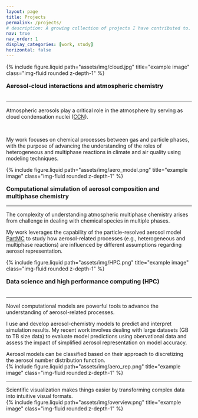 ```yaml
---
layout: page
title: Projects
permalink: /projects/
# description: A growing collection of projects I have contributed to.
nav: true
nav_order: 1
display_categories: [work, study]
horizontal: false
---
```


<div class="row">
    <div class="col-sm mt-3 mt-md-0">
        {% include figure.liquid path="assets/img/cloud.jpg" title="example image" class="img-fluid rounded z-depth-1" %}
        <p style="font-size: 16px;"> <b> Aerosol-cloud interactions and atmospheric chemistry </b> </p> <br>
        <hr style="margin-top: 0px;">
        <p style="font-size: 14px;"> Atmospheric aerosols play a critical role in the atmosphere by serving as cloud condensation nuclei (<a href="https://www.noaa.gov/jetstream/clouds/how-clouds-form">CCN</a>). </p> <br>
        <p style="font-size: 14px;"> My work focuses on chemical processes between gas and particle phases, with the purpose of advancing the understanding of the roles of heterogeneous and multiphase reactions in climate and air quality using modeling techniques. </p>
    </div>
    <div class="col-sm mt-3 mt-md-0">
        {% include figure.liquid path="assets/img/aero_model.png" title="example image" class="img-fluid rounded z-depth-1" %}
        <p style="font-size: 16px;"> <b> Computational simulation of aerosol composition and multiphase chemistry </b> </p> <hr>
        <p style="font-size: 14px;"> The complexity of understanding atmospheric multiphase chemistry arises from challenge in dealing with chemical species in multiple phases. </p>
        <p style="font-size: 14px;"> My work leverages the capability of the particle-resolved aerosol model <a href="https://github.com/compdyn/partmc">PartMC</a> to study how aerosol-related processes (e.g., heterogeneous and multiphase reactions) are influenced by different assumptions regarding aerosol representation. </p>
    </div>
    <div class="col-sm mt-3 mt-md-0">
        {% include figure.liquid path="assets/img/HPC.png" title="example image" class="img-fluid rounded z-depth-1" %}
        <p style="font-size: 16px;"> <b> Data science and high performance computing (HPC) </b> </p> <br>
        <hr style="margin-top: 0px;">
        <p style="font-size: 14px;">  Novel computational models are powerful tools to advance the understanding of aerosol-related processes. </p>
        <p style="font-size: 14px;">  I use and develop aerosol-chemistry models to predict and interpret simulation results. My recent work involves dealing with large datasets (GB to TB size data) to evaluate model predictions using obervational data and assess the impact of simplified aerosol representation on model accuracy. </p>
    </div>
</div>
<div class="caption">
    <div class="col-sm mt-3 mt-md-0">
        Aerosol models can be classified based on their approach to discretizing the aerosol number distribution function.
    </div>
    <div class="col-sm mt-3 mt-md-0">
        {% include figure.liquid path="assets/img/aero_rep.png" title="example image" class="img-fluid rounded z-depth-1" %}
    </div> <hr>
    <div class="col-sm mt-3 mt-md-0">
        Scientific visualization makes things easier by transforming complex data into intuitive visual formats.
    </div>
    <div class="col-sm mt-3 mt-md-0">
        {% include figure.liquid path="assets/img/overview.png" title="example image" class="img-fluid rounded z-depth-1" %}
    </div>
</div>
